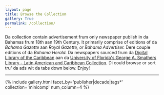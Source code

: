 ```yaml
---
layout: page
title: Browse the Collection
gallery: True
permalink: /collection/
---
```

Da collection contain advertisement frum only newspaper publish in da Bahamas frum 18th aan 19th Century. It primarily comprise of editions of da *Bahama Gazette* aan *Royal Gazette, or Bahama Advertiser.* Dere couple editions of da *Bahama Herald.* Da newspapers sourced frum da [Digital Library  of the Caribbean](http://dloc.com) aan da [University of Florida's George A. Smathers Library - Latin American and Caribbean Collection](https://lacc.uflib.ufl.edu/). Di could browse or sort tru' da ads wit da tabs down below. Enjoy!

---

{% include gallery.html facet_by='publisher|decade|tags*' collection='minicomp' num_column=4 %}
